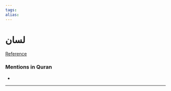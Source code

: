 ```yaml
---
tags: 
alias: 
---
```


# لسان

[Reference](https://corpus.quran.com/concept.jsp?id=tongue)

### Mentions in Quran
- 

---

